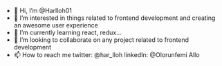 - 👋 Hi, I’m @Harlloh01
- 👀 I’m interested in things related to frontend development and creating an awesome user experience
- 🌱 I’m currently learning react, redux...
- 💞️ I’m looking to collaborate on any project related to frontend development
- 📫 How to reach me twitter: @har_lloh  linkedIn: @Olorunfemi Allo

<!---
Harlloh01/Harlloh01 is a ✨ special ✨ repository because its `README.md` (this file) appears on your GitHub profile.
You can click the Preview link to take a look at your changes.
--->
